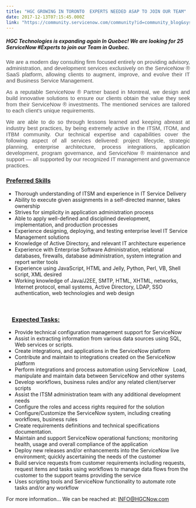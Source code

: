 ```yaml
---
title: "HGC GROWING IN TORONTO  EXPERTS NEEDED ASAP TO JOIN OUR TEAM"
date: 2017-12-13T07:15:45.000Z
link: "https://community.servicenow.com/community?id=community_blog&sys_id=15aca225dbd0dbc01dcaf3231f9619f9"
---
```

<h5>HGC Technologies is expanding again In Quebec! We are looking for <strong>25</strong> <strong>ServiceNow</strong> #Experts to join our Team in Quebec.</h5><p></p><p style="text-align: justify;"><span style="color: rgba(0, 0, 0, 0.701961); font-family: 'Source Sans Pro', Helvetica, Arial, sans-serif, 'Hiragino Kaku Gothic Pro', Meiryo, 'Hiragino Sans GB W3', 'Noto Naskh Arabic', 'Droid Arabic Naskh', 'Geeza Pro', 'Simplified Arabic', 'Noto Sans Thai', Thonburi, Dokchampa, 'Droid Sans Thai', 'Droid Sans Fallback', -apple-system, '.SFNSDisplay-Regular', 'Heiti SC', 'Microsoft Yahei', 'Segoe UI'; font-size: 15px;">We are a modern day consulting firm focused entirely on providing advisory, administration, and development services exclusively on the ServiceNow ® SaaS platform, allowing clients to augment, improve, and evolve their IT and Business Service Management. </span></p><p style="text-align: justify;"></p><p style="text-align: justify;"><span style="color: rgba(0, 0, 0, 0.701961); font-family: 'Source Sans Pro', Helvetica, Arial, sans-serif, 'Hiragino Kaku Gothic Pro', Meiryo, 'Hiragino Sans GB W3', 'Noto Naskh Arabic', 'Droid Arabic Naskh', 'Geeza Pro', 'Simplified Arabic', 'Noto Sans Thai', Thonburi, Dokchampa, 'Droid Sans Thai', 'Droid Sans Fallback', -apple-system, '.SFNSDisplay-Regular', 'Heiti SC', 'Microsoft Yahei', 'Segoe UI'; font-size: 15px;">As a reputable ServiceNow ® Partner based in Montreal, we design and build innovative solutions to ensure our clients obtain the value they seek from their ServiceNow ® investments. The mentioned services are tailored to each client's unique requirements. </span></p><p style="text-align: justify;"></p><p style="text-align: justify;"><span style="color: rgba(0, 0, 0, 0.701961); font-family: 'Source Sans Pro', Helvetica, Arial, sans-serif, 'Hiragino Kaku Gothic Pro', Meiryo, 'Hiragino Sans GB W3', 'Noto Naskh Arabic', 'Droid Arabic Naskh', 'Geeza Pro', 'Simplified Arabic', 'Noto Sans Thai', Thonburi, Dokchampa, 'Droid Sans Thai', 'Droid Sans Fallback', -apple-system, '.SFNSDisplay-Regular', 'Heiti SC', 'Microsoft Yahei', 'Segoe UI'; font-size: 15px;">We are able to do so through lessons learned and keeping abreast at industry best practices, by being extremely active in the ITSM, ITOM, and ITBM community. Our technical expertise and capabilities cover the following aspect of all services delivered: project lifecycle, strategic planning, enterprise architecture, process integrations, application development, program governance, and ServiceNow ® maintenance and support — all supported by our recognized IT management and governance practices.</span></p><p></p><p></p><h3> <strong><span style="text-decoration: underline;">Preferred Skills</span> </strong></h3><ul><li>Thorough understanding of ITSM and experience in IT Service Delivery</li><li>Ability to execute given assignments in a self-directed manner, takes ownership</li><li>Strives for simplicity in application administration process</li><li>Able to apply well-defined and disciplined development, implementation, and production processes</li><li>Experience designing, deploying, and testing enterprise level IT Service Management solutions</li><li>Knowledge of Active Directory, and relevant IT architecture experience</li><li>Experience with Enterprise Software Administration, relational databases, firewalls, database administration, system integration and report writer tools</li><li>Experience using JavaScript, HTML and Jelly, Python, Perl, VB, Shell script, XML desired</li><li>Working knowledge of Java/J2EE, SMTP, HTML, XHTML, networks, Internet protocol, email systems, Active Directory, LDAP, SSO authentication, web technologies and web design</li></ul><p>     </p><h3>     <strong style="text-decoration: underline;">Expected Tasks:</strong> </h3><ul><li>Provide technical configuration management support for ServiceNow </li><li>Assist in extracting information from various data sources using SQL, Web services or scripts. </li><li>Create integrations, and applications in the ServiceNow platform </li><li>Contribute and maintain to integrations created on the ServiceNow platform </li><li>Perform integrations and process automation using ServiceNow   Load, manipulate and maintain data between ServiceNow and other systems </li><li>Develop workflows, business rules and/or any related client/server scripts </li><li>Assist the ITSM administration team with any additional development needs </li><li>Configure the roles and access rights required for the solution   </li><li>Configure/Customize the ServiceNow system, including creating workflows, business rules </li><li>Create requirements definitions and technical specifications documentation. </li><li>Maintain and support ServiceNow operational functions; monitoring health, usage and overall compliance of the application</li><li>Deploy new releases and/or enhancements into the ServiceNow live environment; quickly ascertaining the needs of the customer</li><li>Build service requests from customer requirements including requests, request items and tasks using workflows to manage data flows from the customer to the support teams providing the service</li><li>Uses scripting tools and ServiceNow functionality to automate rote tasks and/or any workflow</li></ul><p></p><p></p><p><span>For more information... We can be reached at: </span><a title="k-email-small" class="jive-link-email-small" href="mailto:INFO@HGCNow.com">INFO@HGCNow.com</a></p>